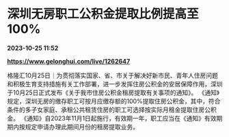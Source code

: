 # 深圳无房职工公积金提取比例提高至100%

**2023-10-25 11:52**

**https://www.gelonghui.com/live/1262647**

格隆汇10月25日｜为贯彻落实国家、省、市关于解决好新市民、青年人住房问题和积极生育支持措施有关工作部署，进一步发挥住房公积金的安居保障作用，深圳于10月25日正式发布《关于我市住房公积金租房提取有关事项的通知》。 《通知》规定，深圳无房的缴存职工可按月应缴存额的100%提取住房公积金，其中，符合条件的多子女家庭、承租公共租赁住房的职工可选择按实际月租金提取住房公积金。 《通知》自2023年11月1日起施行，有效期一年，职工应当在《通知》有效期期内按规定申请办理此期间月份的租房提取业务。